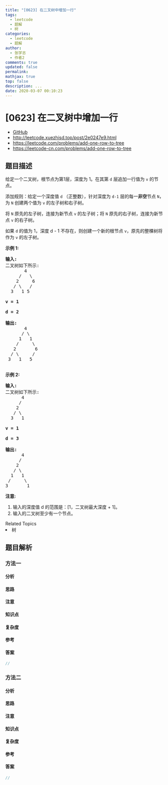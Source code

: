 ```yaml
---
title: "[0623] 在二叉树中增加一行"
tags:
  - leetcode
  - 题解
  - 树
categories:
  - leetcode
  - 题解
author:
  - 张学志
  - 作者2
comments: true
updated: false
permalink:
mathjax: true
top: false
description: ...
date: 2020-03-07 00:10:23
---
```



# [0623] 在二叉树中增加一行
* [GitHub](https://github.com/algoboy101/LeetCodeCrowdsource/tree/master/_posts/QA/%5B0623%5D%20%E5%9C%A8%E4%BA%8C%E5%8F%89%E6%A0%91%E4%B8%AD%E5%A2%9E%E5%8A%A0%E4%B8%80%E8%A1%8C.md)
* http://leetcode.xuezhisd.top/post/2e0247e9.html
* https://leetcode.com/problems/add-one-row-to-tree
* https://leetcode-cn.com/problems/add-one-row-to-tree


## 题目描述

<p>给定一个二叉树，根节点为第1层，深度为 1。在其第&nbsp;<code>d</code>&nbsp;层追加一行值为&nbsp;<code>v</code>&nbsp;的节点。</p>

<p>添加规则：给定一个深度值 <code>d</code> （正整数），针对深度为 <code>d-1</code> 层的每一<strong>非空</strong>节点 <code>N</code>，为 <code>N</code> 创建两个值为&nbsp;<code>v</code>&nbsp;的左子树和右子树。</p>

<p>将&nbsp;<code>N</code> 原先的左子树，连接为新节点&nbsp;<code>v</code> 的左子树；将&nbsp;<code>N</code> 原先的右子树，连接为新节点&nbsp;<code>v</code> 的右子树。</p>

<p>如果 <code>d</code> 的值为 1，深度 d - 1 不存在，则创建一个新的根节点 <code>v</code>，原先的整棵树将作为 <code>v</code> 的左子树。</p>

<p><strong>示例 1:</strong></p>

<pre>
<strong>输入:</strong> 
二叉树如下所示:
       4
     /   \
    2     6
   / \   / 
  3   1 5   

<strong>v = 1</strong>

<strong>d = 2</strong>

<strong>输出:</strong> 
       4
      / \
     1   1
    /     \
   2       6
  / \     / 
 3   1   5   

</pre>

<p><strong>示例 2:</strong></p>

<pre>
<strong>输入:</strong> 
二叉树如下所示:
      4
     /   
    2    
   / \   
  3   1    

<strong>v = 1</strong>

<strong>d = 3</strong>

<strong>输出:</strong> 
      4
     /   
    2
   / \    
  1   1
 /     \  
3       1
</pre>

<p><strong>注意:</strong></p>

<ol>
	<li>输入的深度值 d 的范围是：[1，二叉树最大深度 + 1]。</li>
	<li>输入的二叉树至少有一个节点。</li>
</ol>
<div><div>Related Topics</div><div><li>树</li></div></div>


## 题目解析


### 方法一

#### 分析

#### 思路

#### 注意

#### 知识点

#### 复杂度

#### 参考

#### 答案

```cpp
//
```


### 方法二

#### 分析

#### 思路

#### 注意

#### 知识点

#### 复杂度

#### 参考

#### 答案

```cpp
//
```


